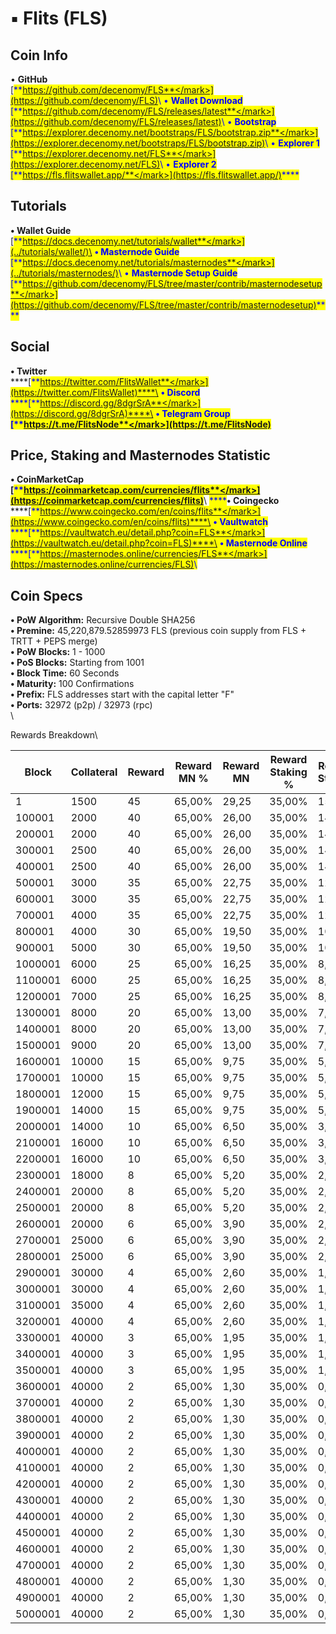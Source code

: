 # ▪ Flits (FLS)

## Coin Info

• **GitHub**\
[<mark style="color:blue;">**https://github.com/decenomy/FLS**</mark>](https://github.com/decenomy/FLS)<mark style="color:blue;"></mark>\ <mark style="color:blue;"></mark>• **Wallet Download**\
[<mark style="color:blue;">**https://github.com/decenomy/FLS/releases/latest**</mark>](https://github.com/decenomy/FLS/releases/latest)<mark style="color:blue;"></mark>\ <mark style="color:blue;"></mark>• **Bootstrap**\
[<mark style="color:blue;">**https://explorer.decenomy.net/bootstraps/FLS/bootstrap.zip**</mark>](https://explorer.decenomy.net/bootstraps/FLS/bootstrap.zip)<mark style="color:blue;"></mark>\ <mark style="color:blue;"></mark>• **Explorer 1** \
[<mark style="color:blue;">**https://explorer.decenomy.net/FLS**</mark>](https://explorer.decenomy.net/FLS)<mark style="color:blue;"></mark>\ <mark style="color:blue;"></mark>• **Explorer 2**\
[<mark style="color:blue;">**https://fls.flitswallet.app/**</mark>](https://fls.flitswallet.app/)<mark style="color:blue;">****</mark>

## Tutorials

**• Wallet Guide**\
[<mark style="color:blue;">**https://docs.decenomy.net/tutorials/wallet**</mark>](../tutorials/wallet/)\
**• Masternode Guide**\
[<mark style="color:blue;">**https://docs.decenomy.net/tutorials/masternodes**</mark>](../tutorials/masternodes/)<mark style="color:blue;"></mark>\ <mark style="color:blue;"></mark>• **Masternode Setup Guide**\
[<mark style="color:blue;">**https://github.com/decenomy/FLS/tree/master/contrib/masternodesetup**</mark>](https://github.com/decenomy/FLS/tree/master/contrib/masternodesetup)<mark style="color:blue;">****</mark>

## Social

**• Twitter**\
****[<mark style="color:blue;">**https://twitter.com/FlitsWallet**</mark>](https://twitter.com/FlitsWallet)****\
**• Discord**\
****[<mark style="color:blue;">**https://discord.gg/8dgrSrA**</mark>](https://discord.gg/8dgrSrA)****\
**• Telegram Group**\
****[<mark style="color:blue;">**https://t.me/FlitsNode**</mark>](https://t.me/FlitsNode)<mark style="color:blue;">****</mark>

## Price, Staking and Masternodes Statistic

**• CoinMarketCap**\
****[<mark style="color:blue;">**https://coinmarketcap.com/currencies/flits**</mark>](https://coinmarketcap.com/currencies/flits)<mark style="color:blue;">****</mark>\ <mark style="color:blue;">****</mark>**• Coingecko**\
****[<mark style="color:blue;">**https://www.coingecko.com/en/coins/flits**</mark>](https://www.coingecko.com/en/coins/flits)****\
**• Vaultwatch**\
****[<mark style="color:blue;">**https://vaultwatch.eu/detail.php?coin=FLS**</mark>](https://vaultwatch.eu/detail.php?coin=FLS)****\
**• Masternode Online**\
****[<mark style="color:blue;">**https://masternodes.online/currencies/FLS**</mark>](https://masternodes.online/currencies/FLS)<mark style="color:blue;"></mark>\ <mark style="color:blue;"></mark>

## **Coin Specs**

**• PoW Algorithm:** Recursive Double SHA256\
**• Premine:** 45,220,879.52859973 FLS (previous coin supply from FLS + TRTT + PEPS merge)\
**• PoW Blocks:** 1 - 1000\
**• PoS Blocks:** Starting from 1001\
**• Block Time:** 60 Seconds\
**• Maturity:** 100 Confirmations\
**• Prefix:** FLS addresses start with the capital letter "F"\
**• Ports:** 32972 (p2p) / 32973 (rpc)\
\


Rewards Breakdown\



| Block   | Collateral | Reward | Reward MN % | Reward MN | Reward Staking % | Reward Staking | Supply (M) | Target Inflation |
| ------- | ---------- | ------ | ----------- | --------- | ---------------- | -------------- | ---------- | ---------------- |
| 1       | 1500       | 45     | 65,00%      | 29,25     | 35,00%           | 15,75          | 45         | 50,00%           |
| 100001  | 2000       | 40     | 65,00%      | 26,00     | 35,00%           | 14,00          | 50         | 45,00%           |
| 200001  | 2000       | 40     | 65,00%      | 26,00     | 35,00%           | 14,00          | 54         | 40,50%           |
| 300001  | 2500       | 40     | 65,00%      | 26,00     | 35,00%           | 14,00          | 58         | 36,45%           |
| 400001  | 2500       | 40     | 65,00%      | 26,00     | 35,00%           | 14,00          | 62         | 32,81%           |
| 500001  | 3000       | 35     | 65,00%      | 22,75     | 35,00%           | 12,25          | 66         | 29,52%           |
| 600001  | 3000       | 35     | 65,00%      | 22,75     | 35,00%           | 12,25          | 69         | 26,57%           |
| 700001  | 4000       | 35     | 65,00%      | 22,75     | 35,00%           | 12,25          | 73         | 23,91%           |
| 800001  | 4000       | 30     | 65,00%      | 19,50     | 35,00%           | 10,50          | 76         | 21,52%           |
| 900001  | 5000       | 30     | 65,00%      | 19,50     | 35,00%           | 10,50          | 79         | 19,37%           |
| 1000001 | 6000       | 25     | 65,00%      | 16,25     | 35,00%           | 8,75           | 82         | 17,43%           |
| 1100001 | 6000       | 25     | 65,00%      | 16,25     | 35,00%           | 8,75           | 85         | 15,69%           |
| 1200001 | 7000       | 25     | 65,00%      | 16,25     | 35,00%           | 8,75           | 87         | 14,12%           |
| 1300001 | 8000       | 20     | 65,00%      | 13,00     | 35,00%           | 7,00           | 90         | 12,71%           |
| 1400001 | 8000       | 20     | 65,00%      | 13,00     | 35,00%           | 7,00           | 92         | 11,44%           |
| 1500001 | 9000       | 20     | 65,00%      | 13,00     | 35,00%           | 7,00           | 94         | 10,29%           |
| 1600001 | 10000      | 15     | 65,00%      | 9,75      | 35,00%           | 5,25           | 96         | 9,27%            |
| 1700001 | 10000      | 15     | 65,00%      | 9,75      | 35,00%           | 5,25           | 97         | 8,34%            |
| 1800001 | 12000      | 15     | 65,00%      | 9,75      | 35,00%           | 5,25           | 99         | 7,50%            |
| 1900001 | 14000      | 15     | 65,00%      | 9,75      | 35,00%           | 5,25           | 100        | 6,75%            |
| 2000001 | 14000      | 10     | 65,00%      | 6,50      | 35,00%           | 3,50           | 102        | 6,08%            |
| 2100001 | 16000      | 10     | 65,00%      | 6,50      | 35,00%           | 3,50           | 103        | 5,47%            |
| 2200001 | 16000      | 10     | 65,00%      | 6,50      | 35,00%           | 3,50           | 104        | 4,92%            |
| 2300001 | 18000      | 8      | 65,00%      | 5,20      | 35,00%           | 2,80           | 105        | 4,43%            |
| 2400001 | 20000      | 8      | 65,00%      | 5,20      | 35,00%           | 2,80           | 105        | 3,99%            |
| 2500001 | 20000      | 8      | 65,00%      | 5,20      | 35,00%           | 2,80           | 106        | 3,59%            |
| 2600001 | 20000      | 6      | 65,00%      | 3,90      | 35,00%           | 2,10           | 107        | 3,23%            |
| 2700001 | 25000      | 6      | 65,00%      | 3,90      | 35,00%           | 2,10           | 108        | 2,91%            |
| 2800001 | 25000      | 6      | 65,00%      | 3,90      | 35,00%           | 2,10           | 108        | 2,62%            |
| 2900001 | 30000      | 4      | 65,00%      | 2,60      | 35,00%           | 1,40           | 109        | 2,36%            |
| 3000001 | 30000      | 4      | 65,00%      | 2,60      | 35,00%           | 1,40           | 109        | 2,12%            |
| 3100001 | 35000      | 4      | 65,00%      | 2,60      | 35,00%           | 1,40           | 110        | 1,91%            |
| 3200001 | 40000      | 4      | 65,00%      | 2,60      | 35,00%           | 1,40           | 110        | 1,72%            |
| 3300001 | 40000      | 3      | 65,00%      | 1,95      | 35,00%           | 1,05           | 110        | 1,55%            |
| 3400001 | 40000      | 3      | 65,00%      | 1,95      | 35,00%           | 1,05           | 111        | 1,39%            |
| 3500001 | 40000      | 3      | 65,00%      | 1,95      | 35,00%           | 1,05           | 111        | 1,25%            |
| 3600001 | 40000      | 2      | 65,00%      | 1,30      | 35,00%           | 0,70           | 111        | 1,13%            |
| 3700001 | 40000      | 2      | 65,00%      | 1,30      | 35,00%           | 0,70           | 111        | 1,01%            |
| 3800001 | 40000      | 2      | 65,00%      | 1,30      | 35,00%           | 0,70           | 112        | 1,00%            |
| 3900001 | 40000      | 2      | 65,00%      | 1,30      | 35,00%           | 0,70           | 112        | 1,00%            |
| 4000001 | 40000      | 2      | 65,00%      | 1,30      | 35,00%           | 0,70           | 112        | 1,00%            |
| 4100001 | 40000      | 2      | 65,00%      | 1,30      | 35,00%           | 0,70           | 112        | 1,00%            |
| 4200001 | 40000      | 2      | 65,00%      | 1,30      | 35,00%           | 0,70           | 112        | 1,00%            |
| 4300001 | 40000      | 2      | 65,00%      | 1,30      | 35,00%           | 0,70           | 113        | 1,00%            |
| 4400001 | 40000      | 2      | 65,00%      | 1,30      | 35,00%           | 0,70           | 113        | 1,00%            |
| 4500001 | 40000      | 2      | 65,00%      | 1,30      | 35,00%           | 0,70           | 113        | 1,00%            |
| 4600001 | 40000      | 2      | 65,00%      | 1,30      | 35,00%           | 0,70           | 113        | 1,00%            |
| 4700001 | 40000      | 2      | 65,00%      | 1,30      | 35,00%           | 0,70           | 113        | 1,00%            |
| 4800001 | 40000      | 2      | 65,00%      | 1,30      | 35,00%           | 0,70           | 114        | 1,00%            |
| 4900001 | 40000      | 2      | 65,00%      | 1,30      | 35,00%           | 0,70           | 114        | 1,00%            |
| 5000001 | 40000      | 2      | 65,00%      | 1,30      | 35,00%           | 0,70           | 114        | 1,00%            |
